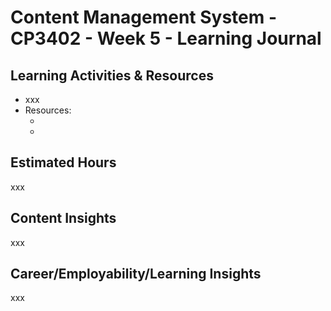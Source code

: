# Content Management System - CP3402 - Week 5 - Learning Journal

## Learning Activities & Resources
 - xxx
 - Resources:
   - []()
   - []()

   
## Estimated Hours
xxx

## Content Insights
xxx

## Career/Employability/Learning Insights
xxx
